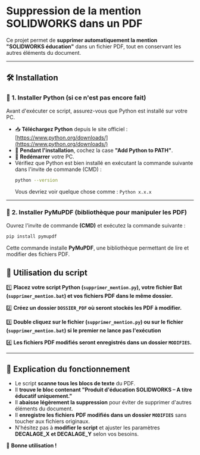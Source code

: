 # Suppression de la mention SOLIDWORKS dans un PDF

Ce projet permet de **supprimer automatiquement la mention "SOLIDWORKS éducation"** dans un fichier PDF, tout en conservant les autres éléments du document.

---

## 🛠️ **Installation**

### 📌 **1. Installer Python (si ce n'est pas encore fait)**

Avant d'exécuter ce script, assurez-vous que Python est installé sur votre PC.

- 📥 **Téléchargez Python** depuis le site officiel : [https://www.python.org/downloads/](https://www.python.org/downloads/)
- 📌 **Pendant l'installation**, cochez la case **"Add Python to PATH"**.
- 📌 **Redémarrer** votre PC.
- Vérifiez que Python est bien installé en exécutant la commande suivante dans l'invite de commande (CMD) :
  ```sh
  python --version
  ```
  Vous devriez voir quelque chose comme : `Python x.x.x`

---

### 📌 **2. Installer PyMuPDF (bibliothèque pour manipuler les PDF)**

Ouvrez l'invite de commande **(CMD)** et exécutez la commande suivante :
```sh
pip install pymupdf
```
Cette commande installe **PyMuPDF**, une bibliothèque permettant de lire et modifier des fichiers PDF.


## 🚀 **Utilisation du script**

1️⃣ **Placez votre script Python (`supprimer_mention.py`), votre fichier Bat (`supprimer_mention.bat`) et vos fichiers PDF dans le même dossier.**

2️⃣ **Créez un dossier `DOSSIER_PDF` où seront stockés les PDF à modifier.**

3️⃣ **Double cliquez sur le fichier (`supprimer_mention.py`) ou sur le fichier (`supprimer_mention.bat`) si le premier ne lance pas l'exécution**

4️⃣ **Les fichiers PDF modifiés seront enregistrés dans un dossier `MODIFIES`.**

---

## 📝 **Explication du fonctionnement**

- Le script **scanne tous les blocs de texte** du PDF.
- Il **trouve le bloc contenant "Produit d'éducation SOLIDWORKS – A titre éducatif uniquement."**
- Il **abaisse légèrement la suppression** pour éviter de supprimer d'autres éléments du document.
- Il **enregistre les fichiers PDF modifiés dans un dossier `MODIFIES`** sans toucher aux fichiers originaux.
- N'hésitez pas à **modifier le script** et ajuster les paramètres **DECALAGE_X et DECALAGE_Y** selon vos besoins.

🚀 **Bonne utilisation !**

